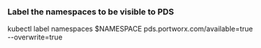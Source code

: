 ### Label the namespaces to be visible to PDS

kubectl label namespaces $NAMESPACE pds.portworx.com/available=true --overwrite=true